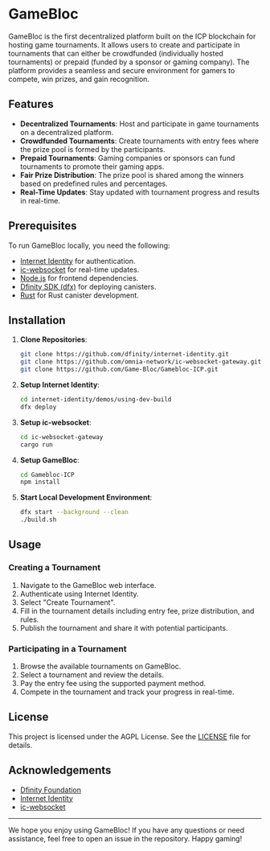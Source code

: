 # GameBloc

GameBloc is the first decentralized platform built on the ICP blockchain for hosting game tournaments. It allows users to create and participate in tournaments that can either be crowdfunded (individually hosted tournaments) or prepaid (funded by a sponsor or gaming company). The platform provides a seamless and secure environment for gamers to compete, win prizes, and gain recognition.

## Features

- **Decentralized Tournaments**: Host and participate in game tournaments on a decentralized platform.
- **Crowdfunded Tournaments**: Create tournaments with entry fees where the prize pool is formed by the participants.
- **Prepaid Tournaments**: Gaming companies or sponsors  can fund tournaments to promote their gaming apps.
- **Fair Prize Distribution**: The prize pool is shared among the winners based on predefined rules and percentages.
- **Real-Time Updates**: Stay updated with tournament progress and results in real-time.

## Prerequisites

To run GameBloc locally, you need the following:

- [Internet Identity](https://github.com/dfinity/internet-identity) for authentication.
- [ic-websocket](https://github.com/omnia-network/ic-websocket-gateway) for real-time updates.
- [Node.js](https://nodejs.org/) for frontend dependencies.
- [Dfinity SDK (dfx)](https://smartcontracts.org/docs/developers-guide/cli-reference.html) for deploying canisters.
- [Rust](https://www.rust-lang.org/) for Rust canister development.

## Installation

1. **Clone Repositories**:
    ```sh
    git clone https://github.com/dfinity/internet-identity.git
    git clone https://github.com/omnia-network/ic-websocket-gateway.git
    git clone https://github.com/Game-Bloc/Gamebloc-ICP.git
    ```

2. **Setup Internet Identity**:
    ```sh
    cd internet-identity/demos/using-dev-build
    dfx deploy
    ```

3. **Setup ic-websocket**:
    ```sh
    cd ic-websocket-gateway
    cargo run
    ```

4. **Setup GameBloc**:
    ```sh
    cd Gamebloc-ICP
    npm install
    ```

5. **Start Local Development Environment**:
    ```sh
    dfx start --background --clean
    ./build.sh
    ```

## Usage

### Creating a Tournament

1. Navigate to the GameBloc web interface.
2. Authenticate using Internet Identity.
3. Select "Create Tournament".
4. Fill in the tournament details including entry fee, prize distribution, and rules.
5. Publish the tournament and share it with potential participants.

### Participating in a Tournament

1. Browse the available tournaments on GameBloc.
2. Select a tournament and review the details.
3. Pay the entry fee using the supported payment method.
4. Compete in the tournament and track your progress in real-time.

## License

This project is licensed under the AGPL License. See the [LICENSE](https://www.gnu.org/licenses/agpl-3.0.en.html#license-text) file for details.

## Acknowledgements

- [Dfinity Foundation](https://dfinity.org/)
- [Internet Identity](https://github.com/dfinity/internet-identity)
- [ic-websocket](https://github.com/omnia-network/ic-websocket-gateway)

---

We hope you enjoy using GameBloc! If you have any questions or need assistance, feel free to open an issue in the repository. Happy gaming!

